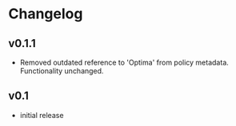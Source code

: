 # Changelog

## v0.1.1

- Removed outdated reference to 'Optima' from policy metadata. Functionality unchanged.

## v0.1

- initial release
